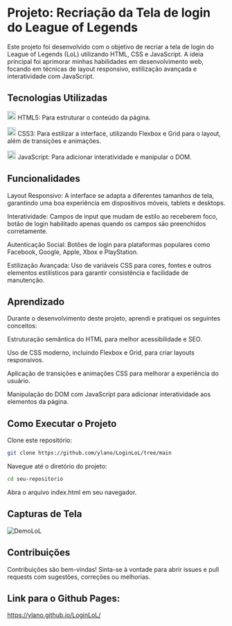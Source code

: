 # Projeto: Recriação da Tela de login do League of Legends
Este projeto foi desenvolvido com o objetivo de recriar a tela de login do League of Legends (LoL) utilizando HTML, CSS e JavaScript. A ideia principal foi aprimorar minhas habilidades em desenvolvimento web, focando em técnicas de layout responsivo, estilização avançada e interatividade com JavaScript.

## Tecnologias Utilizadas

<img src="https://cdn.jsdelivr.net/gh/devicons/devicon@latest/icons/html5/html5-original.svg" height="20" width="20" /> HTML5: Para estruturar o conteúdo da página.

<img src="https://cdn.jsdelivr.net/gh/devicons/devicon@latest/icons/css3/css3-original.svg" height="20" width="20" /> CSS3: Para estilizar a interface, utilizando Flexbox e Grid para o layout, além de transições e animações.

<img src="https://cdn.jsdelivr.net/gh/devicons/devicon@latest/icons/javascript/javascript-original.svg" height="20" width="20" /> JavaScript: Para adicionar interatividade e manipular o DOM.

## Funcionalidades
Layout Responsivo: A interface se adapta a diferentes tamanhos de tela, garantindo uma boa experiência em dispositivos móveis, tablets e desktops.

Interatividade: Campos de input que mudam de estilo ao receberem foco, botão de login habilitado apenas quando os campos são preenchidos corretamente.

Autenticação Social: Botões de login para plataformas populares como Facebook, Google, Apple, Xbox e PlayStation.

Estilização Avançada: Uso de variáveis CSS para cores, fontes e outros elementos estilísticos para garantir consistência e facilidade de manutenção.

## Aprendizado
Durante o desenvolvimento deste projeto, aprendi e pratiquei os seguintes conceitos:

Estruturação semântica do HTML para melhor acessibilidade e SEO.

Uso de CSS moderno, incluindo Flexbox e Grid, para criar layouts responsivos.

Aplicação de transições e animações CSS para melhorar a experiência do usuário.

Manipulação do DOM com JavaScript para adicionar interatividade aos elementos da página.

## Como Executar o Projeto
Clone este repositório:
```bash
git clone https://github.com/ylano/LoginLoL/tree/main
```
Navegue até o diretório do projeto:
```bash
cd seu-repositorio
```
Abra o arquivo index.html em seu navegador.

## Capturas de Tela
![DemoLoL](https://github.com/ylano/LoginLoL/assets/137581500/2e8bfb93-52e3-4f1d-9626-f4496ead658f)

## Contribuições
Contribuições são bem-vindas! Sinta-se à vontade para abrir issues e pull requests com sugestões, correções ou melhorias.

## Link para o Github Pages:
https://ylano.github.io/LoginLoL/ 
